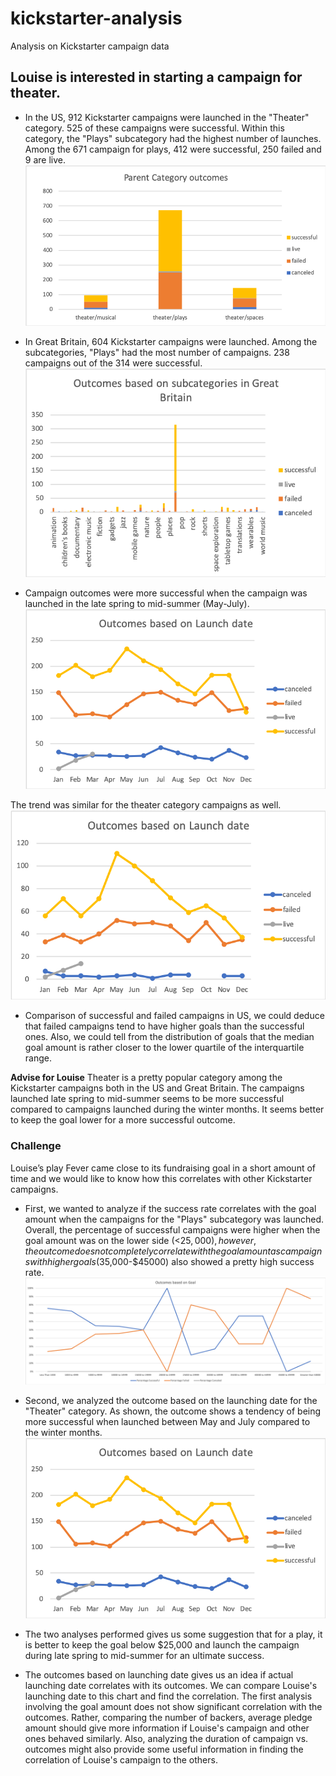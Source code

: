 # kickstarter-analysis
Analysis on Kickstarter campaign data

## Louise is interested in starting a campaign for theater.

- In the US, 912 Kickstarter campaigns were launched in the "Theater" category. 525 of these campaigns were successful. Within this category, the "Plays" subcategory had the highest number of launches. Among the 671 campaign for plays, 412 were successful, 250 failed and 9 are live. 
![Category outcomes](https://github.com/munjih/kickstarter-analysis/blob/master/Parent%20Category%20Outcomes%20chart.png)

- In Great Britain, 604 Kickstarter campaigns were launched. Among the subcategories, "Plays" had the most number of campaigns. 238 campaigns out of the 314 were successful. 
![Subcategory outcomes GB](https://github.com/munjih/kickstarter-analysis/blob/master/Subcategory%20outcomes_GB.png)

- Campaign outcomes were more successful when the campaign was launched in the late spring to mid-summer (May-July).
![Launch date analysis](https://github.com/munjih/kickstarter-analysis/blob/master/Outcomes%20based%20on%20launch%20date.png)

The trend was similar for the theater category campaigns as well.
![Launch date category analysis](https://github.com/munjih/kickstarter-analysis/blob/master/Subcategory%20outcomes%20based%20on%20launch%20date.png)

- Comparison of successful and failed campaigns in US, we could deduce that failed campaigns tend to have higher goals than the successful ones. Also, we could tell from the distribution of goals that the median goal amount is rather closer to the lower quartile of the interquartile range. 

**Advise for Louise**
Theater is a pretty popular category among the Kickstarter campaigns both in the US and Great Britain. The campaigns launched late spring to mid-summer seems to be more successful compared to campaigns launched during the winter months. It seems better to keep the goal lower for a more successful outcome. 

### Challenge
Louise’s play Fever came close to its fundraising goal in a short amount of time and we would like to know how this correlates with other Kickstarter campaigns. 

- First, we wanted to analyze if the success rate correlates with the goal amount when the campaigns for the "Plays" subcategory was launched. Overall, the percentage of successful campaigns were higher when the goal amount was on the lower side (<$25,000), however, the outcome does not completely correlate with the goal amount as campaigns with higher goals ($35,000-$45000) also showed a pretty high success rate. 
![Outcomes based on goal](https://github.com/munjih/kickstarter-analysis/blob/master/Outcomes%20based%20on%20Goal.png)

- Second, we analyzed the outcome based on the launching date for the "Theater" category. As shown, the outcome shows a tendency of being more successful when launched between May and July compared to the winter months. 
![Outcomes based on launching date](https://github.com/munjih/kickstarter-analysis/blob/master/Outcomes%20based%20on%20launch%20date.png)

- The two analyses performed gives us some suggestion that for a play, it is better to keep the goal below $25,000 and launch the campaign during late spring to mid-summer for an ultimate success. 

- The outcomes based on launching date gives us an idea if actual launching date correlates with its outcomes. We can compare Louise's launching date to this chart and find the correlation. The first analysis involving the goal amount does not show significant correlation with the outcomes. Rather, comparing the number of backers, average pledge amount should give more information if Louise's campaign and other ones behaved similarly. Also, analyzing the duration of campaign vs. outcomes might also provide some useful information in finding the correlation of Louise's campaign to the others. 

